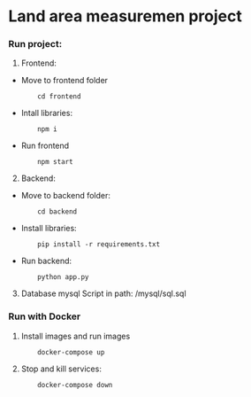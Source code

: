 # Land area measuremen project

### Run project:
1. Frontend:
- Move to frontend folder
    ```
        cd frontend
    ```
- Intall libraries:
    ```
        npm i
    ```
- Run frontend
    ```
        npm start
    ```
2. Backend:
- Move to backend folder:
    ```
        cd backend
    ```
- Install libraries:
    ```
        pip install -r requirements.txt
    ```
- Run backend:
    ```
        python app.py
    ```
3. Database mysql
    Script in path: /mysql/sql.sql

### Run with Docker
1. Install images and run images
    ```
        docker-compose up
    ```
2. Stop and kill services:
    ```
        docker-compose down
    ```
